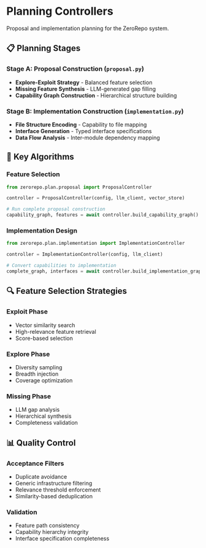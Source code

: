 # Planning Controllers

Proposal and implementation planning for the ZeroRepo system.

## 📋 Planning Stages

### Stage A: Proposal Construction (`proposal.py`)
- **Explore-Exploit Strategy** - Balanced feature selection
- **Missing Feature Synthesis** - LLM-generated gap filling
- **Capability Graph Construction** - Hierarchical structure building

### Stage B: Implementation Construction (`implementation.py`)
- **File Structure Encoding** - Capability to file mapping
- **Interface Generation** - Typed interface specifications
- **Data Flow Analysis** - Inter-module dependency mapping

## 🧠 Key Algorithms

### Feature Selection
```python
from zerorepo.plan.proposal import ProposalController

controller = ProposalController(config, llm_client, vector_store)

# Run complete proposal construction
capability_graph, features = await controller.build_capability_graph()
```

### Implementation Design
```python
from zerorepo.plan.implementation import ImplementationController

controller = ImplementationController(config, llm_client)

# Convert capabilities to implementation
complete_graph, interfaces = await controller.build_implementation_graph(capability_graph)
```

## 🔍 Feature Selection Strategies

### Exploit Phase
- Vector similarity search
- High-relevance feature retrieval
- Score-based selection

### Explore Phase  
- Diversity sampling
- Breadth injection
- Coverage optimization

### Missing Phase
- LLM gap analysis
- Hierarchical synthesis
- Completeness validation

## 📊 Quality Control

### Acceptance Filters
- Duplicate avoidance
- Generic infrastructure filtering
- Relevance threshold enforcement
- Similarity-based deduplication

### Validation
- Feature path consistency
- Capability hierarchy integrity
- Interface specification completeness